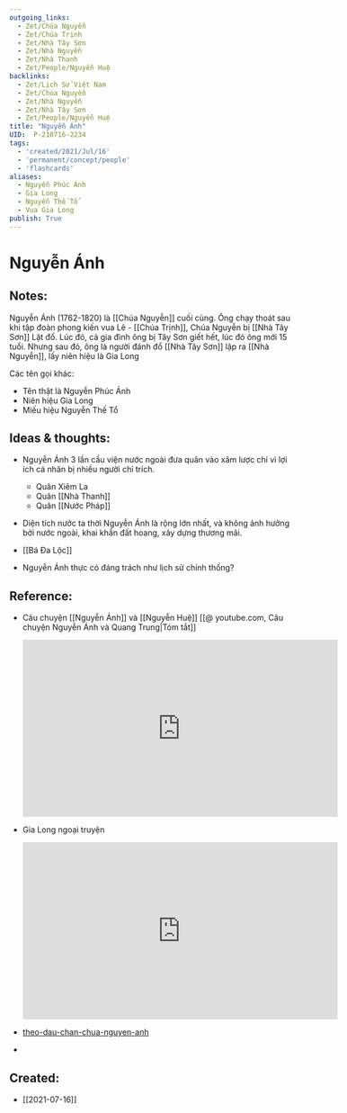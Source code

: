 ```yaml
---
outgoing_links:
  - Zet/Chúa Nguyễn
  - Zet/Chúa Trịnh
  - Zet/Nhà Tây Sơn
  - Zet/Nhà Nguyễn
  - Zet/Nhà Thanh
  - Zet/People/Nguyễn Huệ
backlinks:
  - Zet/Lịch Sử Việt Nam
  - Zet/Chúa Nguyễn
  - Zet/Nhà Nguyễn
  - Zet/Nhà Tây Sơn
  - Zet/People/Nguyễn Huệ
title: "Nguyễn Ánh"
UID:  P-210716-2234
tags:
  - 'created/2021/Jul/16'
  - 'permanent/concept/people'
  - 'flashcards'
aliases: 
  - Nguyễn Phúc Ánh
  - Gia Long
  - Nguyễn Thế Tổ
  - Vua Gia Long
publish: True
---
```

# Nguyễn Ánh

## Notes:
Nguyễn Ánh (1762-1820) là [[Chúa Nguyễn]] cuối cùng. Ông chạy thoát sau khi tập đoàn phong kiến vua Lê - [[Chúa Trịnh]], Chúa Nguyễn bị [[Nhà Tây Sơn]] Lật đổ. Lúc đó, cả gia đình ông bị Tây Sơn giết hết, lúc đó ông mới 15 tuổi. Nhưng sau đó, ông là người đánh đổ [[Nhà Tây Sơn]] lập ra [[Nhà Nguyễn]], lấy niên hiệu là Gia Long

Các tên gọi khác:

- Tên thật là Nguyễn Phúc Ánh
- Niên hiệu Gia Long
- Miếu hiệu Nguyễn Thế Tổ

## Ideas & thoughts:
- Nguyễn Ánh 3 lần cầu viện nước ngoài đưa quân vào xâm lược chỉ vì lợi ích cá nhân bị nhiều người chỉ trích.

	- Quân Xiêm La
	- Quân [[Nhà Thanh]]
	- Quân [[Nước Pháp]]

- Diện tích nước ta thời Nguyễn Ánh là rộng lớn nhất, và không ảnh hưởng bởi nước ngoài, khai khẩn đất hoang, xây dựng thương mãi.
- [[Bá Đa Lộc]]
- Nguyễn Ánh thực có đáng trách như lịch sử chính thống?

## Reference:
- Câu chuyện [[Nguyễn Ánh]] và [[Nguyễn Huệ]]
	[[@ youtube.com, Câu chuyện Nguyễn Ánh và Quang Trung|Tóm tắt]]
	
	<iframe width="560" height="315" src="https://www.youtube.com/embed/fb8yPH1K3AM" title="YouTube video player" frameborder="0" allow="accelerometer; autoplay; clipboard-write; encrypted-media; gyroscope; picture-in-picture" allowfullscreen></iframe>

- Gia Long ngoại truyện
	<iframe width="560" height="315" src="https://www.youtube.com/embed/tnq4NdRqr0o" title="YouTube video player" frameborder="0" allow="accelerometer; autoplay; clipboard-write; encrypted-media; gyroscope; picture-in-picture" allowfullscreen></iframe>

- [theo-dau-chan-chua-nguyen-anh](https://nghiencuulichsu.com/2014/09/29/theo-dau-chan-chua-nguyen-anh/)
- 
## Created:
- [[2021-07-16]]
